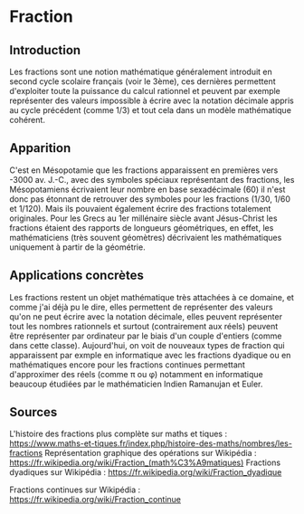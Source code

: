 # Fraction

## Introduction

Les fractions sont une notion mathématique généralement introduit en second cycle scolaire français (voir le 3ème), ces dernières permettent d'exploiter toute la puissance du calcul rationnel et peuvent par exemple représenter des valeurs impossible à écrire avec la notation décimale appris au cycle précédent (comme 1/3) et tout cela dans un modèle mathématique cohérent.

## Apparition

C'est en Mésopotamie que les fractions apparaissent en premières vers -3000 av. J.-C., avec des symboles spéciaux représentant des fractions, les Mésopotamiens écrivaient leur nombre en base sexadécimale (60) il n'est donc pas étonnant de retrouver des symboles pour les fractions (1/30, 1/60 et 1/120).
Mais ils pouvaient également écrire des fractions totalement originales.
Pour les Grecs au 1er millénaire siècle avant Jésus-Christ les fractions étaient des rapports de longueurs géométriques, en effet, les mathématiciens (très souvent géomètres) décrivaient les mathématiques uniquement à partir de la géométrie.

## Applications concrètes

Les fractions restent un objet mathématique très attachées à ce domaine, et comme j'ai déjà pu le dire, elles permettent de représenter des valeurs qu'on ne peut écrire avec la notation décimale, elles peuvent représenter tout les nombres rationnels et surtout (contrairement aux réels) peuvent être représenter par ordinateur par le biais d'un couple d'entiers (comme dans cette classe). Aujourd'hui, on voit de nouveaux types de fraction qui apparaissent par exmple en informatique avec les fractions dyadique ou en mathématiques encore pour les fractions continues permettant d'approximer des réels (comme π ou φ) notamment en informatique beaucoup étudiées par le mathématicien Indien Ramanujan et Euler.

## Sources

L'histoire des fractions plus complète sur maths et tiques : https://www.maths-et-tiques.fr/index.php/histoire-des-maths/nombres/les-fractions
Représentation graphique des opérations sur Wikipédia : https://fr.wikipedia.org/wiki/Fraction_(math%C3%A9matiques)
Fractions dyadiques sur Wikipédia : https://fr.wikipedia.org/wiki/Fraction_dyadique

Fractions continues sur Wikipédia : https://fr.wikipedia.org/wiki/Fraction_continue
